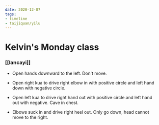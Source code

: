 ```yaml
---
date: 2020-12-07
tags:
- timeline
- taijiquan/yilu
---
```


# Kelvin's Monday class

### [[lancayi]]
* Open hands downward to the left.  Don't move.

* Open right kua to drive right elbow in with positive circle and left hand down with negative circle.

* Open left kua to drive right hand out with positive circle and left hand out with negative.  Cave in chest.

* Elbows suck in and drive right heel out.  Only go down, head cannot move to the right.